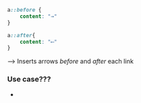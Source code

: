 ```css
a::before {
	content: "→"
}

a::after{
	content: "⟵"
}
```
--> Inserts arrows _before_ and _after_ each link


### Use case???
- 